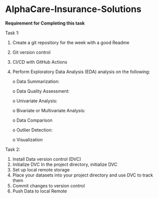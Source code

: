 # AlphaCare-Insurance-Solutions
**Requirement for Completing this task**

Task 1:
  1. Create a git repository for the week with a good Readme
  2. Git version control
  3. CI/CD with GitHub Actions
  4. Perform Exploratory Data Analysis (EDA) analysis on the following:
     
      o	 Data Summarization:
          
      o	Data Quality Assessment:
         
      o	Univariate Analysis:

      o	Bivariate or Multivariate Analysis:

      o	Data Comparison
     
      o	Outlier Detection:

      o	Visualization

Task 2:
  1. Install Data version control (DVC)
  2. Initialize DVC In the project directory, initialize DVC
  3. Set up local remote storage
  4. Place your datasets into your project directory and use DVC to track them
  5. Commit changes to version control
  6. Push Data to local Remote


